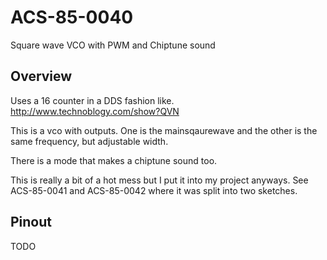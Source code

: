 # ACS-85-0040

Square wave VCO with PWM and Chiptune sound


## Overview

Uses a 16 counter in a DDS fashion like. http://www.technoblogy.com/show?QVN

This is a vco with outputs.  One is the mainsqaurewave and the other is the same
frequency, but adjustable width.

There is a mode that makes a chiptune sound too.

This is really a bit of a hot mess but I put it into my project anyways.
See ACS-85-0041 and ACS-85-0042 where it was split into two sketches.

## Pinout

TODO
 
 
 

